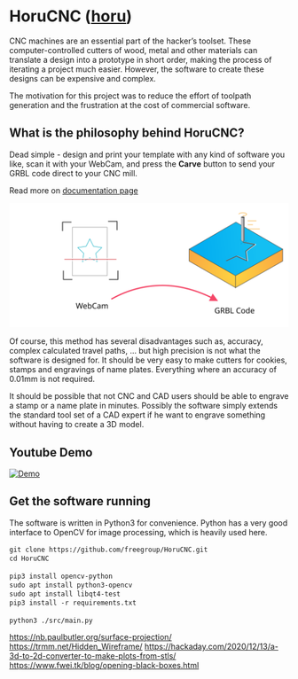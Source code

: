# HoruCNC ([horu](https://glosbe.com/ja/en/horu))

CNC machines are an essential part of the hacker’s toolset. These computer-controlled cutters of wood, metal and other materials can translate a design into a prototype in short order, making the process of iterating a project much easier. However, the software to create these designs can be expensive and complex.

The motivation for this project was to reduce the effort of toolpath generation and the frustration at the cost of commercial software. 

## What is the philosophy behind HoruCNC?
Dead simple - design and print your template with any kind of software you like, scan it with your WebCam, and press the **Carve** button to send your GRBL code direct to your CNC mill.

Read more on [documentation page](https://freegroup.github.io/HoruCNC/)
 
![teaser](./images/teaser.svg)

Of course, this method has several disadvantages such as, accuracy, complex calculated travel paths, ... but high precision is not what the software is designed for. It should be very easy to make cutters for cookies, stamps and engravings of name plates. Everything where an accuracy of 0.01mm is not required.

It should be possible that not CNC and CAD users should be able to engrave a stamp or a name plate in minutes. Possibly the software simply extends the standard tool set of a CAD expert if he want to engrave something without having to create a 3D model.

## Youtube Demo
    
[![Demo](http://img.youtube.com/vi/Wjtr2Kol8Lw/0.jpg)](http://www.youtube.com/watch?v=Wjtr2Kol8Lw "")    
    
## Get the software running
The software is written in Python3 for convenience. Python has a very good interface to OpenCV for image processing, which is heavily used here.

``` 
git clone https://github.com/freegroup/HoruCNC.git
cd HoruCNC

pip3 install opencv-python
sudo apt install python3-opencv
sudo apt install libqt4-test
pip3 install -r requirements.txt

python3 ./src/main.py
```


https://nb.paulbutler.org/surface-projection/
https://trmm.net/Hidden_Wireframe/
https://hackaday.com/2020/12/13/a-3d-to-2d-converter-to-make-plots-from-stls/
https://www.fwei.tk/blog/opening-black-boxes.html
